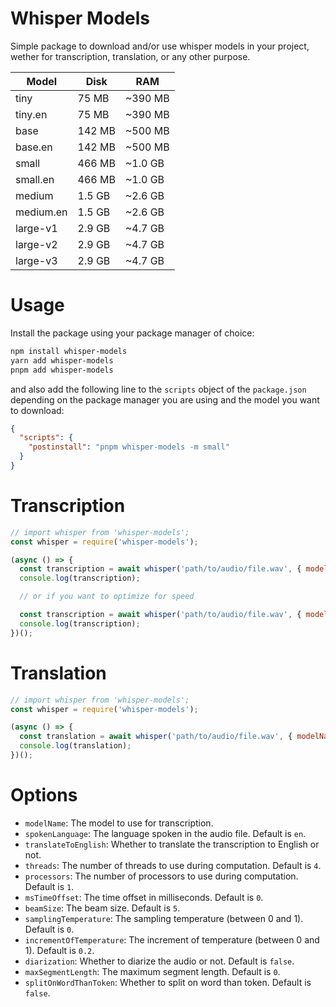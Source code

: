 # Whisper Models
Simple package to download and/or use whisper models in your project, wether for transcription, translation, or any other purpose.

|   Model   |  Disk  |   RAM   |
|-----------|--------|---------|
| tiny      |  75 MB | ~390 MB |
| tiny.en   |  75 MB | ~390 MB |
| base      | 142 MB | ~500 MB |
| base.en   | 142 MB | ~500 MB |
| small     | 466 MB | ~1.0 GB |
| small.en  | 466 MB | ~1.0 GB |
| medium    | 1.5 GB | ~2.6 GB |
| medium.en | 1.5 GB | ~2.6 GB |
| large-v1  | 2.9 GB | ~4.7 GB |
| large-v2  | 2.9 GB | ~4.7 GB |
| large-v3  | 2.9 GB | ~4.7 GB |

# Usage

Install the package using your package manager of choice:
```bash
npm install whisper-models
yarn add whisper-models
pnpm add whisper-models
```

and also add the following line to the `scripts` object of the `package.json` depending on the package manager you are using and the model you want to download:
```json
{
  "scripts": {
    "postinstall": "pnpm whisper-models -m small"
  }
}
```

# Transcription
```js
// import whisper from 'whisper-models';
const whisper = require('whisper-models');

(async () => {
  const transcription = await whisper('path/to/audio/file.wav', { modelName: 'tiny' });
  console.log(transcription);

  // or if you want to optimize for speed

  const transcription = await whisper('path/to/audio/file.wav', { modelName: 'tiny', spokenLanguage: 'en' });
  console.log(transcription);
})();
```

# Translation
```js
// import whisper from 'whisper-models';
const whisper = require('whisper-models');

(async () => {
  const translation = await whisper('path/to/audio/file.wav', { modelName: 'tiny', task: 'translate' });
  console.log(translation);
})();
```

# Options
- `modelName`: The model to use for transcription.
- `spokenLanguage`: The language spoken in the audio file. Default is `en`.
- `translateToEnglish`: Whether to translate the transcription to English or not.
- `threads`: The number of threads to use during computation. Default is `4`.
- `processors`: The number of processors to use during computation. Default is `1`.
- `msTimeOffset`: The time offset in milliseconds. Default is `0`.
- `beamSize`: The beam size. Default is `5`.
- `samplingTemperature`: The sampling temperature (between 0 and 1). Default is `0`.
- `incrementOfTemperature`: The increment of temperature (between 0 and 1). Default is `0.2`.
- `diarization`: Whether to diarize the audio or not. Default is `false`.
- `maxSegmentLength`: The maximum segment length. Default is `0`.
- `splitOnWordThanToken`: Whether to split on word than token. Default is `false`.
